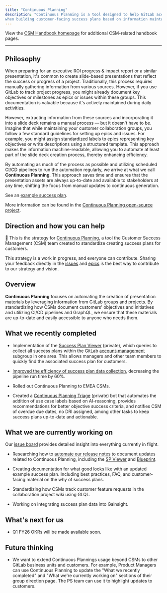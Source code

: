 ```yaml
---
title: "Continuous Planning"
description: "Continuous Planning is a tool designed to help GitLab account teams save time
when building customer-facing success plans based on information maintained in customer collaboration groups. Anyone can use the tools to present updates on ongoing initiatives within their GitLab projects."
---
```


View the [CSM Handbook homepage](/handbook/customer-success/csm/) for additional CSM-related handbook pages.

---

## Philosophy

When preparing for an executive ROI progress & impact report or a similar presentation, it's common to create slide-based presentations that reflect the success or progress of a project. Traditionally, this process requires manually gathering information from various sources. However, if you use GitLab to track project progress, you might already document key objectives or milestones as epics or issues within these groups. This documentation is valuable because it's actively maintained during daily activities.

However, extracting information from these sources and incorporating it into a slide deck remains a manual process — but it doesn't have to be. Imagine that while maintaining your customer collaboration groups, you follow a few standard guidelines for setting up epics and issues. For example, you might assign standardized labels to epics representing key objectives or write descriptions using a structured template. This approach makes the information machine-readable, allowing you to automate at least part of the slide deck creation process, thereby enhancing efficiency.

By automating as much of the process as possible and utilizing scheduled CI/CD pipelines to run the automation regularly, we arrive at what we call __Continuous Planning__. This approach saves time and ensures that the presentation assets are always up-to-date and available to stakeholders at any time, shifting the focus from manual updates to continuous generation.

See an [example success plan](https://example-company-success-plan-gitlab-sales-contin-3ced2975f21bc1.gitlab.io/).

More information can be found in the [Continuous Planning open-source project](https://gitlab.com/gitlab-sales-continuous-planning).

## Direction and how you can help

👋 This is the strategy for [Continuous Planning](https://gitlab.com/gitlab-sales-continuous-planning), a tool the Customer Success Management (CSM) team created to standardize creating success plans for customers.

This strategy is a work in progress, and everyone can contribute. Sharing your feedback directly in the [issues](https://gitlab.com/groups/gitlab-sales-continuous-planning/-/issues) and [epics](https://gitlab.com/groups/gitlab-sales-continuous-planning/-/epics) is the best way to contribute to our strategy and vision.

## Overview

__Continuous Planning__ focuses on automating the creation of presentation materials by leveraging information from GitLab groups and projects. By standardizing how CSMs document customers' objectives and initiatives and utilizing CI/CD pipelines and GraphQL, we ensure that these materials are up-to-date and easily accessible to anyone who needs them.

## What we recently completed

- Implementation of the [Success Plan Viewer](https://success-plan-viewer-c27524.gitlab.io/group) (private), which queries to collect all success plans within the GitLab [account-management](https://gitlab.com/gitlab-com/account-management) subgroup in one area. This allows managers and other team members to quickly find the associated success plan for customers.

- [Improved the efficiency of success plan data collection](https://gitlab.com/groups/gitlab-sales-continuous-planning/-/epics/5), decreasing the pipeline run time by 60%.

- Rolled out Continuous Planning to EMEA CSMs.

- Created a [Continuous Planning Triage](https://gitlab.com/gitlab-com/account-management/continuous-planning-triage) (private) bot that automates the addition of use case labels based on AI-reasoning, provides recommendations for better objective success criteria, and notifies CSM of overdue due dates, no DRI assigned, among other tasks to keep success plans up-to-date and actionable.

## What we are currently working on

Our [issue board](https://gitlab.com/groups/gitlab-sales-continuous-planning/-/boards) provides detailed insight into everything currently in flight.

- Researching how to [automate our release notes](https://gitlab.com/gitlab-sales-continuous-planning/gitlab-profile/-/issues/21) to document updates related to Continuous Planning, including the [SP Viewer](https://success-plan-viewer-c27524.gitlab.io/group) and [Blueprint](https://gitlab.com/gitlab-com/account-management/emea/continuous-planning-and-success-plan-blueprint).

- Creating documentation for what good looks like with an updated example success plan. Including best practices, FAQ, and customer-facing material on the why of success plans.

- Standardizing how CSMs track customer feature requests in the collaboration project wiki using GLQL.

- Working on integrating success plan data into Gainsight.

## What's next for us

- Q1 FY26 OKRs will be made available soon.

## Future thinking

- We want to extend Continuous Plannings usage beyond CSMs to other GitLab business units and customers. For example, Product Managers can use Continuous Planning to update the "What we recently completed" and "What we're currently working on" sections of their group direction page. The PS team can use it to highlight updates to customers.
